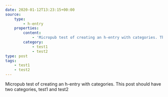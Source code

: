```yaml
---
date: 2020-01-12T13:23:15+00:00
source:
    type:
        - h-entry
    properties:
        content:
            - 'Micropub test of creating an h-entry with categories. This post should have two categories, test1 and test2'
        category:
            - test1
            - test2
type: post
tags:
    - test1
    - test2
---
```

Micropub test of creating an h-entry with categories. This post should have two categories, test1 and test2
